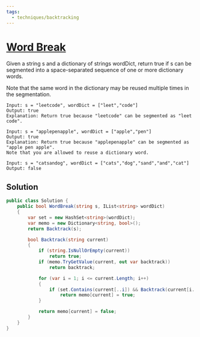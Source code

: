 ```yaml
---
tags:
  - techniques/backtracking
---
```


# [Word Break](https://leetcode.com/problems/word-break/description/)

Given a string s and a dictionary of strings wordDict, return true if s can be segmented into a space-separated sequence of one or more dictionary words.

Note that the same word in the dictionary may be reused multiple times in the segmentation.

```
Input: s = "leetcode", wordDict = ["leet","code"]
Output: true
Explanation: Return true because "leetcode" can be segmented as "leet code".

Input: s = "applepenapple", wordDict = ["apple","pen"]
Output: true
Explanation: Return true because "applepenapple" can be segmented as "apple pen apple".
Note that you are allowed to reuse a dictionary word.

Input: s = "catsandog", wordDict = ["cats","dog","sand","and","cat"]
Output: false
```

## Solution

```csharp
public class Solution {
    public bool WordBreak(string s, IList<string> wordDict)
    {
        var set = new HashSet<string>(wordDict);
        var memo = new Dictionary<string, bool>();
        return Backtrack(s);

        bool Backtrack(string current)
        {
            if (string.IsNullOrEmpty(current))
                return true;
            if (memo.TryGetValue(current, out var backtrack))
                return backtrack;

            for (var i = 1; i <= current.Length; i++)
            {
                if (set.Contains(current[..i]) && Backtrack(current[i..]))
                    return memo[current] = true;
            }

            return memo[current] = false;
        }
    }
}
```
